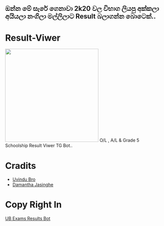 ## ඔන්න මේ සැරේ ගෙනාවා 2k20 වල විභාග ලියපු අක්කලා අයියලා නංගිලා මල්ලිලාට Result බලාගන්න බොටෙක්..

# Result-Viwer
<img src="https://telegra.ph/file/7fad899e74ac25b5a1353.jpg" width="300">
O/L , A/L &amp; Grade 5 Schoolship Result Viwer TG Bot..

# Cradits 
- [Uvindu Bro](https://github.con/UvinduBro)
- [Damantha Jasinghe](https://github.com/Damantha126)

# Copy Right In
[UB Exams Results Bot](https://github.com/UvinduBro/Exams-results-Bot)
